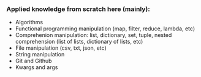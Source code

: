 ### Applied knowledge from scratch here (mainly):


- Algorithms
- Functional programming manipulation (map, filter, reduce, lambda, etc)
- Comprehenion manipulation: list, dictionary, set, tuple, nested comprehension (list of lists, dictionary of lists, etc)
- File manipulation (csv, txt, json, etc)
- String manipulation
- Git and Github
- Kwargs and args
